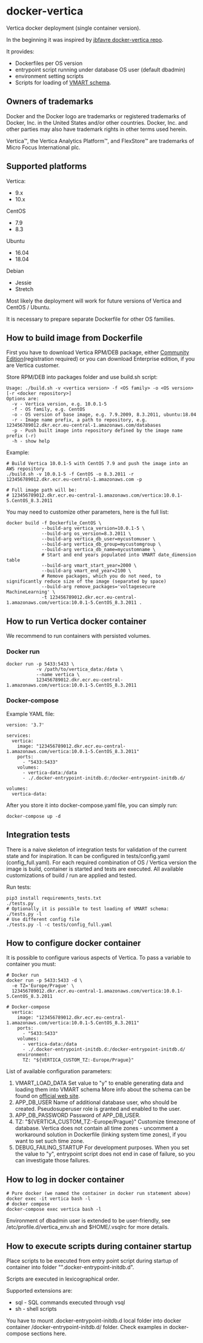 # docker-vertica

Vertica docker deployment (single container version).

In the beginning it was inspired by [jbfavre docker-vertica repo](https://github.com/jbfavre/docker-vertica).

It provides:
- Dockerfiles per OS version
- entrypoint script running under database OS user (default dbadmin)
- environment setting scripts
- Scripts for loading of [VMART schema](https://www.vertica.com/docs/10.0.x/HTML/Content/Authoring/GettingStartedGuide/IntroducingVMart/IntroducingVMart.htm).

## Owners of trademarks

Docker and the Docker logo are trademarks or registered trademarks of Docker, Inc. in the United States and/or other countries.
Docker, Inc. and other parties may also have trademark rights in other terms used herein.

Vertica™, the Vertica Analytics Platform™, and FlexStore™ are trademarks of Micro Focus International plc.

## Supported platforms

Vertica:
- 9.x
- 10.x

CentOS
- 7.9
- 8.3

Ubuntu
- 16.04
- 18.04

Debian
- Jessie
- Stretch

Most likely the deployment will work for future versions of Vertica and CentOS / Ubuntu.

It is necessary to prepare separate Dockerfile for other OS families.

## How to build image from Dockerfile

First you have to download Vertica RPM/DEB package, either [Community Edition](https://www.vertica.com/try/)(registration required)
or you can download Enterprise edition, if you are Vertica customer.

Store RPM/DEB into packages folder and use build.sh script:
```
Usage: ./build.sh -v <vertica version> -f <OS family> -o <OS version> [-r <docker repository>]
Options are:
  -v - Vertica version, e.g. 10.0.1-5
  -f - OS family, e.g. CentOS
  -o - OS version of base image, e.g. 7.9.2009, 8.3.2011, ubuntu:18.04
  -r - Image name prefix, a path to repository, e.g. 123456789012.dkr.ecr.eu-central-1.amazonaws.com/databases
  -p - Push built image into repository defined by the image name prefix (-r)
  -h - show help
```

Example:
```
# Build Vertica 10.0.1-5 with CentOS 7.9 and push the image into an AWS repository
./build.sh -v 10.0.1-5 -f CentOS -o 8.3.2011 -r 123456789012.dkr.ecr.eu-central-1.amazonaws.com -p

# Full image path will be:
# 123456789012.dkr.ecr.eu-central-1.amazonaws.com/vertica:10.0.1-5.CentOS_8.3.2011
```

You may need to customize other parameters, here is the full list:
```
docker build -f Dockerfile_CentOS \
             --build-arg vertica_version=10.0.1-5 \
             --build-arg os_version=8.3.2011 \
             --build-arg vertica_db_user=mycustomuser \
             --build-arg vertica_db_group=mycustomgroup \
             --build-arg vertica_db_name=mycustomname \
             # Start and end years populated into VMART date_dimension table
             --build-arg vmart_start_year=2000 \
             --build-arg vmart_end_year=2100 \
             # Remove packages, which you do not need, to significantly reduce size of the image (separated by space)
             --build-arg remove_packages='voltagesecure MachineLearning' \
             -t 123456789012.dkr.ecr.eu-central-1.amazonaws.com/vertica:10.0.1-5.CentOS_8.3.2011 .
```

## How to run Vertica docker container

We recommend to run containers with persisted volumes.

### Docker run

```
docker run -p 5433:5433 \
           -v /path/to/vertica_data:/data \
           --name vertica \
           123456789012.dkr.ecr.eu-central-1.amazonaws.com/vertica:10.0.1-5.CentOS_8.3.2011
```

### Docker-compose

Example YAML file:
```
version: '3.7'

services:
  vertica:
    image: "123456789012.dkr.ecr.eu-central-1.amazonaws.com/vertica:10.0.1-5.CentOS_8.3.2011"
    ports:
      - "5433:5433"
    volumes:
      - vertica-data:/data
      - ./.docker-entrypoint-initdb.d:/docker-entrypoint-initdb.d/

volumes:
  vertica-data:
```

After you store it into docker-compose.yaml file, you can simply run:
```
docker-compose up -d
```

## Integration tests

There is a naive skeleton of integration tests for validation of the current state and for inspiration.
It can be configured in tests/config.yaml (config_full.yaml).
For each required combination of OS / Vertica version the image is build, container is started and tests are executed.
All available customizations of build / run are applied and tested.

Run tests:
```
pip3 install requirements_tests.txt
./tests.py
# Optionally it is possible to test loading of VMART schema:
./tests.py -l
# Use different config file
./tests.py -l -c tests/config_full.yaml
```

## How to configure docker container

It is possible to configure various aspects of Vertica.
To pass a variable to container you must:
```
# Docker run
docker run -p 5433:5433 -d \
  -e TZ='Europe/Prague' \
  123456789012.dkr.ecr.eu-central-1.amazonaws.com/vertica:10.0.1-5.CentOS_8.3.2011

# Docker-compose
  vertica:
    image: "123456789012.dkr.ecr.eu-central-1.amazonaws.com/vertica:10.0.1-5.CentOS_8.3.2011"
    ports:
      - "5433:5433"
    volumes:
      - vertica-data:/data
      - ./.docker-entrypoint-initdb.d:/docker-entrypoint-initdb.d/
    environment:
      TZ: "${VERTICA_CUSTOM_TZ:-Europe/Prague}"
```

List of available configuration parameters:

1. VMART_LOAD_DATA
  Set value to "y" to enable generating data and loading them into VMART schema
  More info about the schema can be found on [official web site](https://www.vertica.com/docs/10.0.x/HTML/Content/Authoring/GettingStartedGuide/IntroducingVMart/IntroducingVMart.htm).
2. APP_DB_USER
  Name of additional database user, who should be created.
  Pseudosuperuser role is granted and enabled to the user.
3. APP_DB_PASSWORD
  Password of APP_DB_USER.
4. TZ: "${VERTICA_CUSTOM_TZ:-Europe/Prague}"
  Customize timezone of database.
  Vertica does not contain all time zones - uncomment a workaround solution in Dockerfile (linking system time zones), if you want to set such time zone.
5. DEBUG_FAILING_STARTUP
  For development purposes. When you set the value to "y", entrypoint script does not end in case of failure, so you can investigate those failures.

## How to log in docker container

```
# Pure docker (we named the container in docker run statement above)
docker exec -it vertica bash -l
# docker compose
docker-compose exec vertica bash -l
```

Environment of dbadmin user is extended to be user-friendly, see /etc/profile.d/vertica_env.sh and $HOME/.vsqlrc for more details.

## How to execute scripts during container startup

Place scripts to be executed from entry point script during startup of container into folder "".docker-entrypoint-initdb.d".

Scripts are executed in lexicographical order.

Supported extensions are:
- sql - SQL commands executed through vsql
- sh - shell scripts

You have to mount .docker-entrypoint-initdb.d local folder into docker container /docker-entrypoint-initdb.d/ folder.
Check examples in docker-compose sections here.
